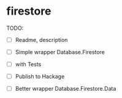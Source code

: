 # firestore

TODO:

- [ ] Readme, description

- [ ] Simple wrapper Database.Firestore
- [ ] with Tests

- [ ] Publish to Hackage

- [ ] Better wrapper Database.Firestore.Data
